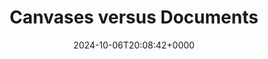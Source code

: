 ---
title: Canvases versus Documents
slug: 20241006T200842
date: 2024-10-06T20:08:42+0000
params:
  url: https://kaiwenwang.com/writing/canvases-versus-documents
tags:
- design
---
